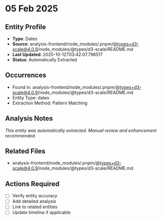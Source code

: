 # 05 Feb 2025

## Entity Profile
- **Type**: Dates
- **Source**: analysis-frontend/node_modules/.pnpm/@types+d3-scale@4.0.9/node_modules/@types/d3-scale/README.md
- **Last Updated**: 2025-10-12T03:42:07.798517
- **Status**: Automatically Extracted

## Occurrences
- Found in: analysis-frontend/node_modules/.pnpm/@types+d3-scale@4.0.9/node_modules/@types/d3-scale/README.md
- Entity Type: dates
- Extraction Method: Pattern Matching

## Analysis Notes
*This entity was automatically extracted. Manual review and enhancement recommended.*

## Related Files
- analysis-frontend/node_modules/.pnpm/@types+d3-scale@4.0.9/node_modules/@types/d3-scale/README.md

## Actions Required
- [ ] Verify entity accuracy
- [ ] Add detailed analysis
- [ ] Link to related entities
- [ ] Update timeline if applicable
